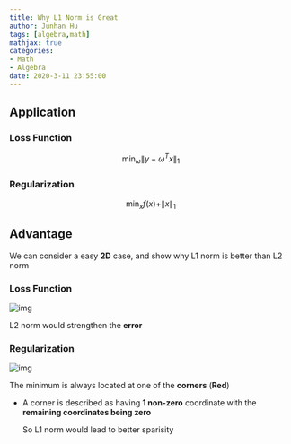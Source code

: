 ```yaml
---
title: Why L1 Norm is Great
author: Junhan Hu
tags: [algebra,math]
mathjax: true
categories:
- Math
- Algebra
date: 2020-3-11 23:55:00
---
```


## Application

### Loss Function

$$
\min _{\omega}\left\|y-\omega^{T} x\right\|_{1}
$$

### Regularization

$$
\min _{x} f(x)+\|x\|_{1}
$$

## Advantage

We can consider a easy **2D** case, and show why L1 norm is better than L2 norm 

### Loss Function

![img](https://qph.fs.quoracdn.net/main-qimg-ed279c02762abdb8c5fa3db3f200b823.webp)

L2 norm would strengthen the **error**

### Regularization

![img](https://qph.fs.quoracdn.net/main-qimg-2c59dd58f22ace702f43499147ed8641.webp)

The minimum is always located at one of the **corners** (**Red**)

* A corner is described as having **1 non-zero** coordinate with the **remaining coordinates being zero**

  So L1 norm would lead to better sparisity
